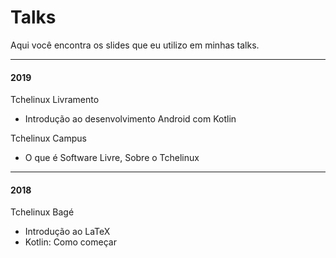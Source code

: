 # Talks
Aqui você encontra os slides que eu utilizo em minhas talks.



****

#### 2019

Tchelinux Livramento

* Introdução ao desenvolvimento Android com Kotlin

Tchelinux Campus

* O que é Software Livre, Sobre o Tchelinux



****

#### 2018

Tchelinux Bagé

* Introdução ao LaTeX
* Kotlin: Como começar